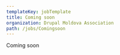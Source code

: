 ```yaml
---
templateKey: jobTemplate
title: Coming soon
organization: Drupal Moldova Association
path: /jobs/Comingsoon
---
```


Coming soon
